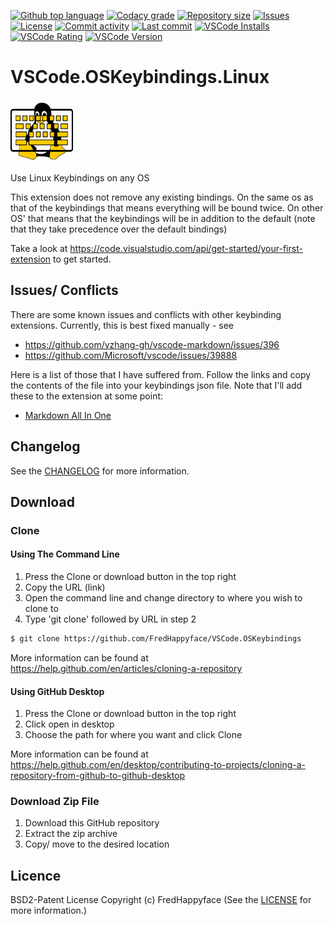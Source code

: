 [![Github top language](https://img.shields.io/github/languages/top/FredHappyface/VSCode.OSKeybindings.svg?style=for-the-badge)](../../)
[![Codacy grade](https://img.shields.io/codacy/grade/16d1e949f0c64918abca200bf4c5d71b.svg?style=for-the-badge)](https://www.codacy.com/manual/FredHappyface/VSCode.OSKeybindings)
[![Repository size](https://img.shields.io/github/repo-size/FredHappyface/VSCode.OSKeybindings.svg?style=for-the-badge)](../../)
[![Issues](https://img.shields.io/github/issues/FredHappyface/VSCode.OSKeybindings.svg?style=for-the-badge)](../../issues)
[![License](https://img.shields.io/github/license/FredHappyface/VSCode.OSKeybindings.svg?style=for-the-badge)](/LICENSE.md)
[![Commit activity](https://img.shields.io/github/commit-activity/m/FredHappyface/VSCode.OSKeybindings.svg?style=for-the-badge)](../../commits/master)
[![Last commit](https://img.shields.io/github/last-commit/FredHappyface/VSCode.OSKeybindings.svg?style=for-the-badge)](../../commits/master)
[![VSCode Installs](https://img.shields.io/visual-studio-marketplace/i/fredhappyface.linuxkeybindings.svg?style=for-the-badge)](https://marketplace.visualstudio.com/items?itemName=fredhappyface.linuxkeybindings)
[![VSCode Rating](https://img.shields.io/visual-studio-marketplace/r/fredhappyface.linuxkeybindings.svg?style=for-the-badge)](https://marketplace.visualstudio.com/items?itemName=fredhappyface.linuxkeybindings)
[![VSCode Version](https://img.shields.io/visual-studio-marketplace/v/fredhappyface.linuxkeybindings.svg?style=for-the-badge)](https://marketplace.visualstudio.com/items?itemName=fredhappyface.linuxkeybindings)

# VSCode.OSKeybindings.Linux

<img src="https://raw.githubusercontent.com/FredHappyface/VSCode.OSKeybindings/master/linuxkeybindings/Linux.png" alt="Project Icon" width="100">

Use Linux Keybindings on any OS

This extension does not remove any existing bindings. On the same os as that of
the keybindings that means everything will be bound twice. On other OS' that
means that the keybindings will be in addition to the default (note that they
take precedence over the default bindings)

Take a look at https://code.visualstudio.com/api/get-started/your-first-extension
to get started.

## Issues/ Conflicts

There are some known issues and conflicts with other keybinding extensions.
Currently, this is best fixed manually - see
- https://github.com/yzhang-gh/vscode-markdown/issues/396
- https://github.com/Microsoft/vscode/issues/39888

Here is a list of those that I have suffered from. Follow the links and copy the
contents of the file into your keybindings json file. Note that I'll add these
to the extension at some point:
- [Markdown All In One](https://github.com/FredHappyface/VSCode.OSKeybindings/blob/master/MarkdownAllInOne.json)


## Changelog
See the [CHANGELOG](https://github.com/FredHappyface/VSCode.OSKeybindings/blob/master/linuxkeybindings/CHANGELOG.md) for more information.

## Download
### Clone
#### Using The Command Line
1. Press the Clone or download button in the top right
2. Copy the URL (link)
3. Open the command line and change directory to where you wish to
clone to
4. Type 'git clone' followed by URL in step 2
```bash
$ git clone https://github.com/FredHappyface/VSCode.OSKeybindings
```

More information can be found at
<https://help.github.com/en/articles/cloning-a-repository>

#### Using GitHub Desktop
1. Press the Clone or download button in the top right
2. Click open in desktop
3. Choose the path for where you want and click Clone

More information can be found at
<https://help.github.com/en/desktop/contributing-to-projects/cloning-a-repository-from-github-to-github-desktop>

### Download Zip File

1. Download this GitHub repository
2. Extract the zip archive
3. Copy/ move to the desired location


## Licence
BSD2-Patent License
Copyright (c) FredHappyface
(See the [LICENSE](https://github.com/FredHappyface/VSCode.OSKeybindings/blob/master/LICENSE.md) for more information.)
